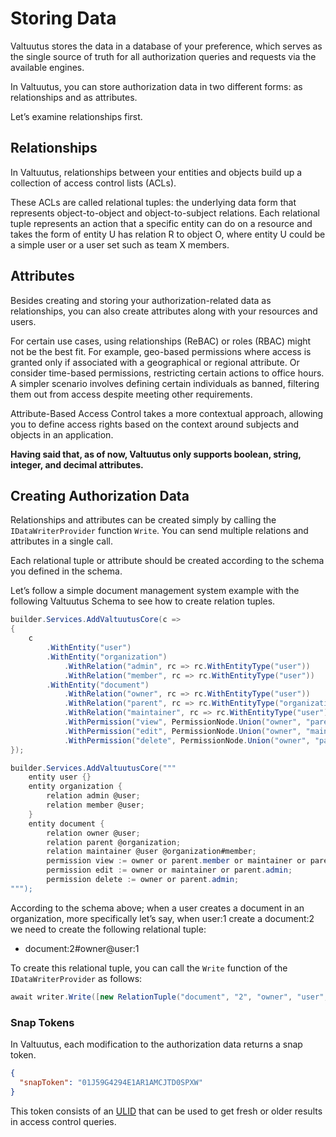# Storing Data

Valtuutus stores the data in a database of your preference, which serves as the single source of truth for all authorization queries and requests via the available engines.

In Valtuutus, you can store authorization data in two different forms: as relationships and as attributes.

Let’s examine relationships first.

## Relationships
In Valtuutus, relationships between your entities and objects build up a collection of access control lists (ACLs).

These ACLs are called relational tuples: the underlying data form that represents object-to-object and object-to-subject relations.
Each relational tuple represents an action that a specific entity can do on a resource and takes the form of entity U has relation R to object O, where entity U could be a simple user or a user set such as team X members.

## Attributes
Besides creating and storing your authorization-related data as relationships, you can also create attributes along with your resources and users.

For certain use cases, using relationships (ReBAC) or roles (RBAC) might not be the best fit. For example, geo-based permissions where access is granted only if associated with a geographical or regional attribute. Or consider time-based permissions, restricting certain actions to office hours. A simpler scenario involves defining certain individuals as banned, filtering them out from access despite meeting other requirements.

Attribute-Based Access Control takes a more contextual approach, allowing you to define access rights based on the context around subjects and objects in an application.

**Having said that, as of now, Valtuutus only supports boolean, string, integer, and decimal attributes.**

## Creating Authorization Data
Relationships and attributes can be created simply by calling the `IDataWriterProvider` function `Write`.
You can send multiple relations and attributes in a single call.

Each relational tuple or attribute should be created according to the schema you defined in the schema.

Let’s follow a simple document management system example with the following Valtuutus Schema to see how to create relation tuples.

```csharp
builder.Services.AddValtuutusCore(c =>
{
    c
        .WithEntity("user")
        .WithEntity("organization")
            .WithRelation("admin", rc => rc.WithEntityType("user"))
            .WithRelation("member", rc => rc.WithEntityType("user"))
        .WithEntity("document")
            .WithRelation("owner", rc => rc.WithEntityType("user"))
            .WithRelation("parent", rc => rc.WithEntityType("organization"))
            .WithRelation("maintainer", rc => rc.WithEntityType("user").WithEntityType("organization", "member"))
            .WithPermission("view", PermissionNode.Union("owner", "parent.member", "maintainer", "parent.admin"))
            .WithPermission("edit", PermissionNode.Union("owner", "maintainer", "parent.admin"))
            .WithPermission("delete", PermissionNode.Union("owner", "parent.admin"));
});
```
```csharp
builder.Services.AddValtuutusCore("""
    entity user {}
    entity organization {
        relation admin @user;
        relation member @user;
    }
    entity document {
        relation owner @user;
        relation parent @organization;
        relation maintainer @user @organization#member;
        permission view := owner or parent.member or maintainer or parent.admin;
        permission edit := owner or maintainer or parent.admin;
        permission delete := owner or parent.admin;
""");
```

According to the schema above; when a user creates a document in an organization, more specifically let’s say, when user:1 create a document:2 we need to create the following relational tuple:
- document:2#owner@user:1

To create this relational tuple, you can call the `Write` function of the `IDataWriterProvider` as follows:

```csharp
await writer.Write([new RelationTuple("document", "2", "owner", "user", "1")], [], default);
```

### Snap Tokens
In Valtuutus, each modification to the authorization data returns a snap token.
```json
{
  "snapToken": "01J59G4294E1AR1AMCJTD0SPXW"
}
```
This token consists of an [ULID](https://github.com/ulid/spec) that can be used to get fresh or older results in access control queries.

